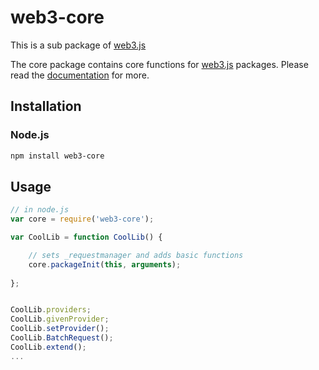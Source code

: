 # web3-core

This is a sub package of [web3.js][repo]

The core package contains core functions for [web3.js][repo] packages.
Please read the [documentation][docs] for more.

## Installation

### Node.js

```bash
npm install web3-core
```


## Usage

```js
// in node.js
var core = require('web3-core');

var CoolLib = function CoolLib() {

    // sets _requestmanager and adds basic functions
    core.packageInit(this, arguments);
    
};


CoolLib.providers;
CoolLib.givenProvider;
CoolLib.setProvider();
CoolLib.BatchRequest();
CoolLib.extend();
...
```


[docs]: http://web3js.readthedocs.io/en/1.0/
[repo]: https://github.com/vaporyco/web3.js



